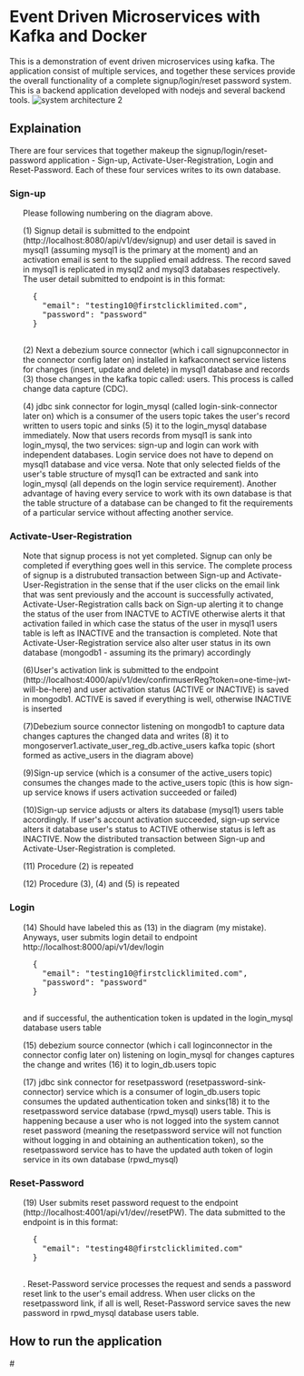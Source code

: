 # Event Driven Microservices with Kafka and Docker
This is a demonstration of event driven microservices using kafka. The application consist of multiple services, and together these services provide the overall functionality of a complete signup/login/reset password system. This is a backend application developed with nodejs and several backend tools.
![system architecture 2](https://user-images.githubusercontent.com/3667737/204997563-9bb1d963-fc89-4d37-87e4-e2aa8ed06472.png)
<H2>Explaination</H2>
There are four services that together makeup the signup/login/reset-password application - Sign-up, Activate-User-Registration, Login and Reset-Password. Each of these four services writes to its own database.
<H3>Sign-up</H3>
<ul>Please following numbering on the diagram above.</ul>
<ul>(1) Signup detail is submitted to the endpoint (http://localhost:8080/api/v1/dev/signup) and user detail is saved in mysql1 (assuming mysql1 is the primary at the moment) and an activation email is sent to the supplied email address. The record saved in mysql1 is replicated in mysql2 and mysql3 databases respectively. The user detail submitted to endpoint is in this format:
  <pre>
  <label>{</label>
    <label>"email": "testing10@firstclicklimited.com",</label>
    <label>"password": "password"</label>
  <label>}</label>
  </pre>
</ul>
<ul>
  (2) Next a debezium source connector (which i call signupconnector in the connector config later on) installed in kafkaconnect service listens for changes (insert, update and delete) in mysql1 database and records (3) those changes in the kafka topic called: users. This process is called change data capture (CDC).
</ul>
<ul>
  (4) jdbc sink connector for login_mysql (called login-sink-connector later on) which is a consumer of the users topic takes the user's record written to users topic and sinks (5) it to the login_mysql database immediately. Now that users records from mysql1 is sank into login_mysql, the two services: sign-up and login can work with independent databases. Login service does not have to depend on mysql1 database and vice versa. Note that only selected fields of the user's table structure of mysql1 can be extracted and sank into login_mysql (all depends on the login service requirement). Another advantage of having every service to work with its own database is that the table structure of a database can be changed to fit the requirements of a particular service without affecting another service.
</ul>
<H3>Activate-User-Registration</H3>
<ul>Note that signup process is not yet completed. Signup can only be completed if everything goes well in this service. The complete process of signup is a distrubuted transaction between Sign-up and Activate-User-Registration in the sense that if the user clicks on the email link that was sent previously and the account is successfully activated, Activate-User-Registration calls back on Sign-up alerting it to change the status of the user from INACTVE to ACTIVE otherwise alerts it that activation failed in which case the status of the user in mysql1 users table is left as INACTIVE and the transaction is completed. Note that Activate-User-Registration service also alter user status in its own database (mongodb1 - assuming its the primary) accordingly</ul>
<ul>(6)User's activation link is submitted to the endpoint (http://localhost:4000/api/v1/dev/confirmuserReg?token=one-time-jwt-will-be-here) and user activation status (ACTIVE or INACTIVE) is saved in mongodb1. ACTIVE is saved if everything is well, otherwise INACTIVE is inserted</ul>
<ul>(7)Debezium source connector listening on mongodb1 to capture data changes captures the changed data and writes (8) it to mongoserver1.activate_user_reg_db.active_users kafka topic (short formed as active_users in the diagram above)</ul>
<ul>(9)Sign-up service (which is a consumer of the active_users topic) consumes the changes made to the active_users topic (this is how sign-up service knows if users activation succeeded or failed)</ul>
<ul>(10)Sign-up service adjusts or alters its database (mysql1) users table accordingly. If user's account activation succeeded, sign-up service alters it database user's status to ACTIVE otherwise status is left as INACTIVE. Now the distributed transaction between Sign-up and Activate-User-Registration is completed.</ul>
<ul>(11) Procedure (2) is repeated</ul>
<ul>(12) Procedure (3), (4) and (5) is repeated</ul>
<H3>Login</H3>
<ul>(14) Should have labeled this as (13) in the diagram (my mistake). Anyways, user submits login detail to endpoint http://localhost:8000/api/v1/dev/login
  <pre>
  <label>{</label>
    <label>"email": "testing10@firstclicklimited.com",</label>
    <label>"password": "password"</label>
  <label>}</label>
  </pre>  
and if successful, the authentication token is updated in the login_mysql database users table</ul>
<ul>(15) debezium source connector (which i call loginconnector in the connector config later on) listening on login_mysql for changes captures the change and writes (16) it to login_db.users topic</ul>
<ul>(17) jdbc sink connector for resetpassword (resetpassword-sink-connector) service which is a consumer of login_db.users topic consumes the updated authentication token and sinks(18) it to the resetpassword service database (rpwd_mysql) users table. This is happening because a user who is not logged into the system cannot reset password (meaning the resetpassword service will not function without logging in and obtaining an authentication token), so the resetpassword service has to have the updated auth token of login service in its own database (rpwd_mysql)</ul>
<H3>Reset-Password</H3>
<ul>(19) User submits reset password request to the endpoint (http://localhost:4001/api/v1/dev//resetPW). The data submitted to the endpoint is in this format:
  <pre>
  <label>{</label>
    <label>"email": "testing48@firstclicklimited.com"</label>
  <label>}</label>
  </pre>
  . Reset-Password service processes the request and sends a password reset link to the user's email address. When user clicks on the resetpassword link, if all is well, Reset-Password service saves the new password in rpwd_mysql database users table.</ul>

<H2>How to run the application</H2>
#

